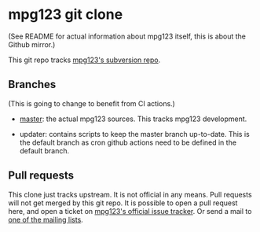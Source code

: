 # mpg123 git clone

(See README for actual information about mpg123 itself, this is about the Github mirror.)

This git repo tracks [mpg123's subversion repo](http://mpg123.org/cgi-bin/scm/mpg123/).

## Branches

(This is going to change to benefit from CI actions.)

- [master](https://github.com/madebr/mpg123/tree/master): the actual mpg123 sources. This tracks mpg123 development.

- updater: contains scripts to keep the master branch up-to-date.
This is the default branch as cron github actions need to be defined in the default branch.

## Pull requests

This clone just tracks upstream. It is not official in any means.
Pull requests will not get merged by this git repo.
It is possible to open a pull request here, and open a ticket on [mpg123's official issue tracker](https://sourceforge.net/p/mpg123/bugs/).
Or send a mail to [one of the mailing lists](https://sourceforge.net/p/mpg123/mailman/). 

